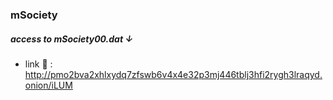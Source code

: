 ### mSociety

##### access to mSociety00.dat ↓

  - link 🔗 : http://pmo2bva2xhlxydq7zfswb6v4x4e32p3mj446tblj3hfi2rygh3lraqyd.onion/iLUM

